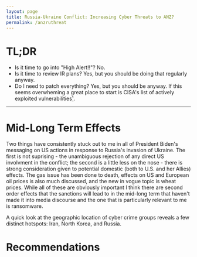 ```yaml
---
layout: page
title: Russia-Ukraine Conflict: Increasing Cyber Threats to ANZ? 
permalink: /anzruthreat
---
```


# TL;DR
- Is it time to go into "High Alert!!"? No.
- Is it time to review IR plans? Yes, but you should be doing that regularly anyway.
- Do I need to patch everything? Yes, but you should be anyway. If this seems overwheming a great place to start is CISA's list of actively exploited vulnerabilities[¹](link).

--- 
# 



# Mid-Long Term Effects
Two things have consistently stuck out to me in all of President Biden's messaging on US actions in response to Russia's invasion of Ukraine. The first is not suprising - the unambiguous rejection of any direct US involvment in the conflict; the second is a little less on the nose - there is strong consideration given to potential domestic (both to U.S. and her Allies) effects. The gas issue has been done to death, effects on US and European oil prices is also much discussed, and the new in vogue topic is wheat prices. While all of these are obviously important I think there are second order effects that the sanctions will lead to in the mid-long term that haven't made it into media discourse and the one that is particularly relevant to me is ransomware.

A quick look at the geographic location of cyber crime groups reveals a few distinct hotspots: Iran, North Korea, and Russia. 

# Recommendations